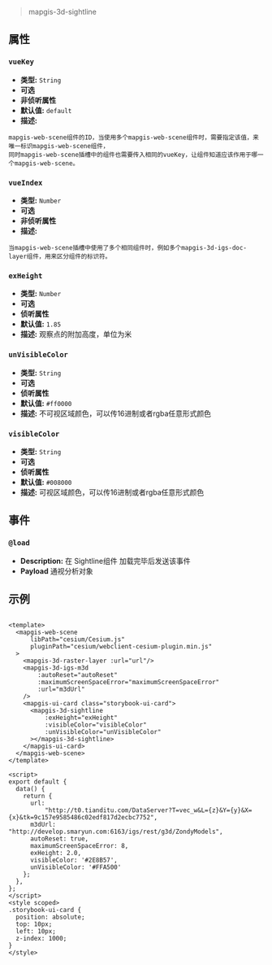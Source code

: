 > mapgis-3d-sightline

## 属性
### `vueKey`

- **类型:** `String`
- **可选**
- **非侦听属性**
- **默认值:** `default`
- **描述:**

```
mapgis-web-scene组件的ID，当使用多个mapgis-web-scene组件时，需要指定该值，来唯一标识mapgis-web-scene组件，
同时mapgis-web-scene插槽中的组件也需要传入相同的vueKey，让组件知道应该作用于哪一个mapgis-web-scene。
```

[comment]: <> (### `index`)

[comment]: <> (- **类型:** `Number`)

[comment]: <> (- **默认值:** `0`)

[comment]: <> (- **非侦听属性**)

[comment]: <> (- **描述:** 图层的索引值，表示第几个图层)
### `vueIndex`

- **类型:** `Number`
- **可选**
- **非侦听属性**
- **描述:**

```
当mapgis-web-scene插槽中使用了多个相同组件时，例如多个mapgis-3d-igs-doc-layer组件，用来区分组件的标识符。
```

### `exHeight`
- **类型:** `Number`
- **可选**
- **侦听属性**
- **默认值:** `1.85`
- **描述:** 观察点的附加高度，单位为米

### `unVisibleColor`

- **类型:** `String`
- **可选**
- **侦听属性**
- **默认值:** `#ff0000`
- **描述:** 不可视区域颜色，可以传16进制或者rgba任意形式颜色

### `visibleColor`

- **类型:** `String`
- **可选**
- **侦听属性**
- **默认值:** `#008000`
- **描述:** 可视区域颜色，可以传16进制或者rgba任意形式颜色


## 事件

### `@load`

- **Description:** 在 Sightline组件 加载完毕后发送该事件
- **Payload** 通视分析对象

## 示例

```vue

<template>
  <mapgis-web-scene
      libPath="cesium/Cesium.js"
      pluginPath="cesium/webclient-cesium-plugin.min.js"
  >
    <mapgis-3d-raster-layer :url="url"/>
    <mapgis-3d-igs-m3d
        :autoReset="autoReset"
        :maximumScreenSpaceError="maximumScreenSpaceError"
        :url="m3dUrl"
    />
    <mapgis-ui-card class="storybook-ui-card">
      <mapgis-3d-sightline
          :exHeight="exHeight"
          :visibleColor="visibleColor"
          :unVisibleColor="unVisibleColor"
      ></mapgis-3d-sightline>
    </mapgis-ui-card>
  </mapgis-web-scene>
</template>

<script>
export default {
  data() {
    return {
      url:
          "http://t0.tianditu.com/DataServer?T=vec_w&L={z}&Y={y}&X={x}&tk=9c157e9585486c02edf817d2ecbc7752",
      m3dUrl: "http://develop.smaryun.com:6163/igs/rest/g3d/ZondyModels",
      autoReset: true,
      maximumScreenSpaceError: 8,
      exHeight: 2.0,
      visibleColor: '#2E8B57',
      unVisibleColor: '#FFA500'
    };
  },
};
</script>
<style scoped>
.storybook-ui-card {
  position: absolute;
  top: 10px;
  left: 10px;
  z-index: 1000;
}
</style>
```

